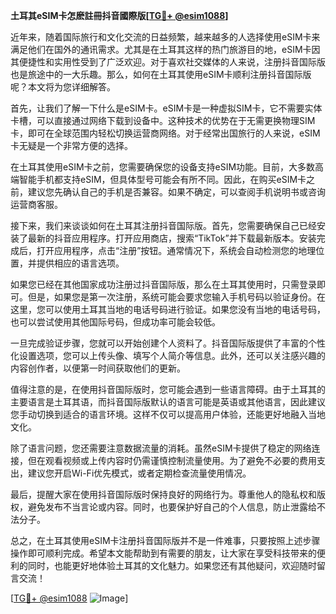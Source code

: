 **土耳其eSIM卡怎麽註冊抖音國際版[[TG💪+ @esim1088](https://t.me/s/esim1088)]**

近年来，随着国际旅行和文化交流的日益频繁，越来越多的人选择使用eSIM卡来满足他们在国外的通讯需求。尤其是在土耳其这样的热门旅游目的地，eSIM卡因其便捷性和实用性受到了广泛欢迎。对于喜欢社交媒体的人来说，注册抖音国际版也是旅途中的一大乐趣。那么，如何在土耳其使用eSIM卡顺利注册抖音国际版呢？本文将为您详细解答。

首先，让我们了解一下什么是eSIM卡。eSIM卡是一种虚拟SIM卡，它不需要实体卡槽，可以直接通过网络下载到设备中。这种技术的优势在于无需更换物理SIM卡，即可在全球范围内轻松切换运营商网络。对于经常出国旅行的人来说，eSIM卡无疑是一个非常方便的选择。

在土耳其使用eSIM卡之前，您需要确保您的设备支持eSIM功能。目前，大多数高端智能手机都支持eSIM，但具体型号可能会有所不同。因此，在购买eSIM卡之前，建议您先确认自己的手机是否兼容。如果不确定，可以查阅手机说明书或咨询运营商客服。

接下来，我们来谈谈如何在土耳其注册抖音国际版。首先，您需要确保自己已经安装了最新的抖音应用程序。打开应用商店，搜索“TikTok”并下载最新版本。安装完成后，打开应用程序，点击“注册”按钮。通常情况下，系统会自动检测您的地理位置，并提供相应的语言选项。

如果您已经在其他国家成功注册过抖音国际版，那么在土耳其使用时，只需登录即可。但是，如果您是第一次注册，系统可能会要求您输入手机号码以验证身份。在这里，您可以使用土耳其当地的电话号码进行验证。如果您没有当地的电话号码，也可以尝试使用其他国际号码，但成功率可能会较低。

一旦完成验证步骤，您就可以开始创建个人资料了。抖音国际版提供了丰富的个性化设置选项，您可以上传头像、填写个人简介等信息。此外，还可以关注感兴趣的内容创作者，以便第一时间获取他们的更新。

值得注意的是，在使用抖音国际版时，您可能会遇到一些语言障碍。由于土耳其的主要语言是土耳其语，而抖音国际版默认的语言可能是英语或其他语言，因此建议您手动切换到适合的语言环境。这样不仅可以提高用户体验，还能更好地融入当地文化。

除了语言问题，您还需要注意数据流量的消耗。虽然eSIM卡提供了稳定的网络连接，但在观看视频或上传内容时仍需谨慎控制流量使用。为了避免不必要的费用支出，建议您开启Wi-Fi优先模式，或者定期检查流量使用情况。

最后，提醒大家在使用抖音国际版时保持良好的网络行为。尊重他人的隐私权和版权，避免发布不当言论或内容。同时，也要保护好自己的个人信息，防止泄露给不法分子。

总之，在土耳其使用eSIM卡注册抖音国际版并不是一件难事，只要按照上述步骤操作即可顺利完成。希望本文能帮助到有需要的朋友，让大家在享受科技带来的便利的同时，也能更好地体验土耳其的文化魅力。如果您还有其他疑问，欢迎随时留言交流！

[[TG💪+ @esim1088](https://t.me/s/esim1088) ![Image](https://i.postimg.cc/4NQfJmqS/Snipaste-2025-05-13-00-14-12.png)]